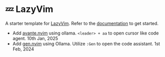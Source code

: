 # 💤 LazyVim

A starter template for [LazyVim](https://github.com/LazyVim/LazyVim).
Refer to the [documentation](https://lazyvim.github.io/installation) to get started.

- Add [avante.nvim](https://github.com/yetone/avante.nvim) using ollama. `<leader> + aa` to open cursor like code agent. 10th Jan, 2025
- Add [gen.nvim](https://github.com/David-Kunz/gen.nvim) using Ollama. Utilize `:Gen` to open the code assistant. 1st Feb, 2024
